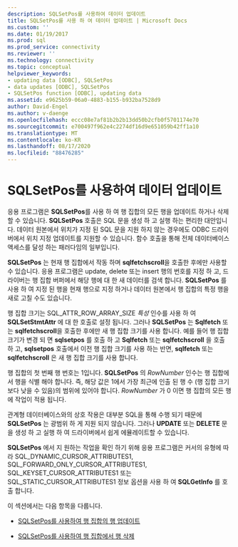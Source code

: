 ```yaml
---
description: SQLSetPos를 사용하여 데이터 업데이트
title: SQLSetPos를 사용 하 여 데이터 업데이트 | Microsoft Docs
ms.custom: ''
ms.date: 01/19/2017
ms.prod: sql
ms.prod_service: connectivity
ms.reviewer: ''
ms.technology: connectivity
ms.topic: conceptual
helpviewer_keywords:
- updating data [ODBC], SQLSetPos
- data updates [ODBC], SQLSetPos
- SQLSetPos function [ODBC], updating data
ms.assetid: e9625b59-06a0-4883-b155-b932ba7528d9
author: David-Engel
ms.author: v-daenge
ms.openlocfilehash: eccc08e7af81b2b2b13dd50b2cfb0f5701174e70
ms.sourcegitcommit: e700497f962e4c2274df16d9e651059b42ff1a10
ms.translationtype: MT
ms.contentlocale: ko-KR
ms.lasthandoff: 08/17/2020
ms.locfileid: "88476285"
---
```

# <a name="updating-data-with-sqlsetpos"></a>SQLSetPos를 사용하여 데이터 업데이트
응용 프로그램은 **SQLSetPos**를 사용 하 여 행 집합의 모든 행을 업데이트 하거나 삭제할 수 있습니다. **SQLSetPos** 호출은 SQL 문을 생성 하 고 실행 하는 편리한 대안입니다. 데이터 원본에서 위치가 지정 된 SQL 문을 지원 하지 않는 경우에도 ODBC 드라이버에서 위치 지정 업데이트를 지원할 수 있습니다. 함수 호출을 통해 전체 데이터베이스 액세스를 달성 하는 패러다임의 일부입니다.  
  
 **SQLSetPos** 는 현재 행 집합에서 작동 하며 **sqlfetchscroll**을 호출한 후에만 사용할 수 있습니다. 응용 프로그램은 update, delete 또는 insert 행의 번호를 지정 하 고, 드라이버는 행 집합 버퍼에서 해당 행에 대 한 새 데이터를 검색 합니다. **SQLSetPos** 를 사용 하 여 지정 된 행을 현재 행으로 지정 하거나 데이터 원본에서 행 집합의 특정 행을 새로 고칠 수도 있습니다.  
  
 행 집합 크기는 SQL_ATTR_ROW_ARRAY_SIZE *특성* 인수를 사용 하 여 **SQLSetStmtAttr** 에 대 한 호출로 설정 됩니다. 그러나 **SQLSetPos** 는 **Sqlfetch** 또는 **sqlfetchscroll**을 호출한 후에만 새 행 집합 크기를 사용 합니다. 예를 들어 행 집합 크기가 변경 되 면 **sqlsetpos** 를 호출 하 고 **Sqlfetch** 또는 **sqlfetchscroll** 을 호출 하 고, **sqlsetpos** 호출에서 이전 행 집합 크기를 사용 하는 반면, **sqlfetch** 또는 **sqlfetchscroll** 은 새 행 집합 크기를 사용 합니다.  
  
 행 집합의 첫 번째 행 번호는 1입니다. **SQLSetPos** 의 *RowNumber* 인수는 행 집합에서 행을 식별 해야 합니다. 즉, 해당 값은 1에서 가장 최근에 인출 된 행 수 (행 집합 크기 보다 낮을 수 있음)의 범위에 있어야 합니다. *RowNumber* 가 0 이면 행 집합의 모든 행에 작업이 적용 됩니다.  
  
 관계형 데이터베이스와의 상호 작용은 대부분 SQL을 통해 수행 되기 때문에 **SQLSetPos** 는 광범위 하 게 지원 되지 않습니다. 그러나 **UPDATE** 또는 **DELETE** 문을 생성 하 고 실행 하 여 드라이버에서 쉽게 에뮬레이트할 수 있습니다.  
  
 **SQLSetPos** 에서 지 원하는 작업을 확인 하기 위해 응용 프로그램은 커서의 유형에 따라 SQL_DYNAMIC_CURSOR_ATTRIBUTES1, SQL_FORWARD_ONLY_CURSOR_ATTRIBUTES1, SQL_KEYSET_CURSOR_ATTRIBUTES1 또는 SQL_STATIC_CURSOR_ATTRIBUTES1 정보 옵션을 사용 하 여 **SQLGetInfo** 를 호출 합니다.  
  
 이 섹션에서는 다음 항목을 다룹니다.  
  
-   [SQLSetPos를 사용하여 행 집합의 행 업데이트](../../../odbc/reference/develop-app/updating-rows-in-the-rowset-with-sqlsetpos.md)  
  
-   [SQLSetPos를 사용하여 행 집합에서 행 삭제](../../../odbc/reference/develop-app/deleting-rows-in-the-rowset-with-sqlsetpos.md)
